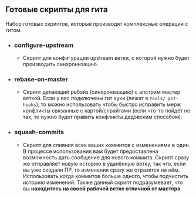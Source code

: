## Готовые скрипты для гита

Набор готовых скриптов, которые производят комплексные операции с гитом.

* ### configure-upstream
    * Скрипт для конфигурации upstream ветки, с которой нужно будет производить синхронизацию.

* ### rebase-on-master
    * Скрипт делающий ребэйз (синхронизацию) с апстрим мастер веткой. Если у вас подключены гит хуки (лежат в `tools/_git-hooks`), то можно использовать чтобы быстро исправить мерж конфликты связанные с картой/спрайтами (если что-то пойдёт не так, то нужно будет править конфликты дедовским способом).

* ### squash-commits
    * Скрипт для слияния всех ваших коммитов с изменениями в один. В процессе использования вам будет предоставлена возможность дать сообщение для нового коммита. Скрипт сразу же отправляет новую историю в удалённую ветку, так что, если вы уже создали ПР, то изменения сразу же отразятся на нём. Использовать когда коммитов больше одного, чтобы подчистить историю изменений. Также данный скрипт подразумевает, что вы **находитесь на своей рабочей ветке отличной от мастера**.